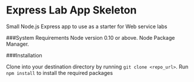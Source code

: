 # Express Lab App Skeleton 

Small Node.js Express app to use as a starter for Web service labs

###System Requirements
Node version 0.10 or above.
Node Package Manager.

###Installation

Clone into your destination directory by running ``git clone <repo_url>``.
Run ``npm install`` to install the required packages
